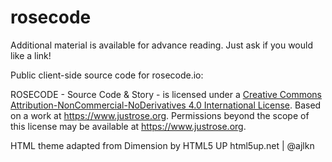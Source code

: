 # rosecode
  
  Additional material is available for advance reading. Just ask if you would like a link!
  
  Public client-side source code for rosecode.io:
  
  ROSECODE - Source Code & Story - is licensed under a 
	<a rel="license" href="http://creativecommons.org/licenses/by-nc-nd/4.0/">
	Creative Commons Attribution-NonCommercial-NoDerivatives 4.0 International License</a>. 
	Based on a work at <a xmlns:dct="http://purl.org/dc/terms/" href="https://www.justrose.org" rel="dct:source">
	https://www.justrose.org</a>. Permissions beyond the scope of this license may be available at
	<a xmlns:cc="http://creativecommons.org/ns#" href="https://www.justrose.org" rel="cc:morePermissions">
	https://www.justrose.org</a>. 
  
  HTML theme adapted from Dimension by HTML5 UP
	html5up.net | @ajlkn
